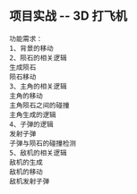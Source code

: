 ## 项目实战 -- 3D 打飞机

```
功能需求：
1、背景的移动
2、陨石的相关逻辑
生成陨石
陨石移动
3、主角的相关逻辑
主角的移动
主角陨石之间的碰撞
主角生成的逻辑
4、子弹的逻辑
发射子弹
子弹与陨石的碰撞检测
5、敌机的相关逻辑
敌机的生成
敌机的移动
敌机发射子弹

```